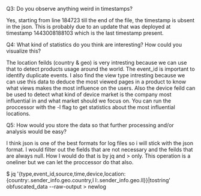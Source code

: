 Q3: Do you observe anything weird in timestamps?

Yes, starting from line 184723 till the end of the file, the timestamp is ubsent in the json. 
This is probably due to an update that was deployed at timestamp 1443008188103 which is the 
last timestamp present.

Q4: What kind of statistics do you think are interesting? How could you visualize this?

The location feilds (country & geo) is very intresting because we can use that to detect
products usage around the world. The event_id is important to identify duplicate events.
I also find the view type intresting because we can use this data to deduce the most 
viewed pages in a product to know what views makes the most influence on the users. 
Also the device feild can be used to detect what kind of device market is the company 
most influential in and what market should we focus on. You can run the proccessor with
the -l flag to get statistics about the most influential locations.


Q5: How would you store the data so that further processing and/or analysis would be easy?

I think json is one of the best formats for log files so i will stick with the json format.
I would filter out the fields that are not necessary and the feilds that are always null.
How I would do that is by jq and > only. This operation is a oneliner but we can let the 
proccessor do that also.

$ jq '{type,event_id,source,time,device,location:{country:.sender_info.geo.country,l
l:.sender_info.geo.ll}}|tostring' obfuscated_data --raw-output > newlog


